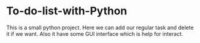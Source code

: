# To-do-list-with-Python
This is a small python project. Here we can add our regular task  and delete it if we want. Also it have some GUI interface which is help for interact.
